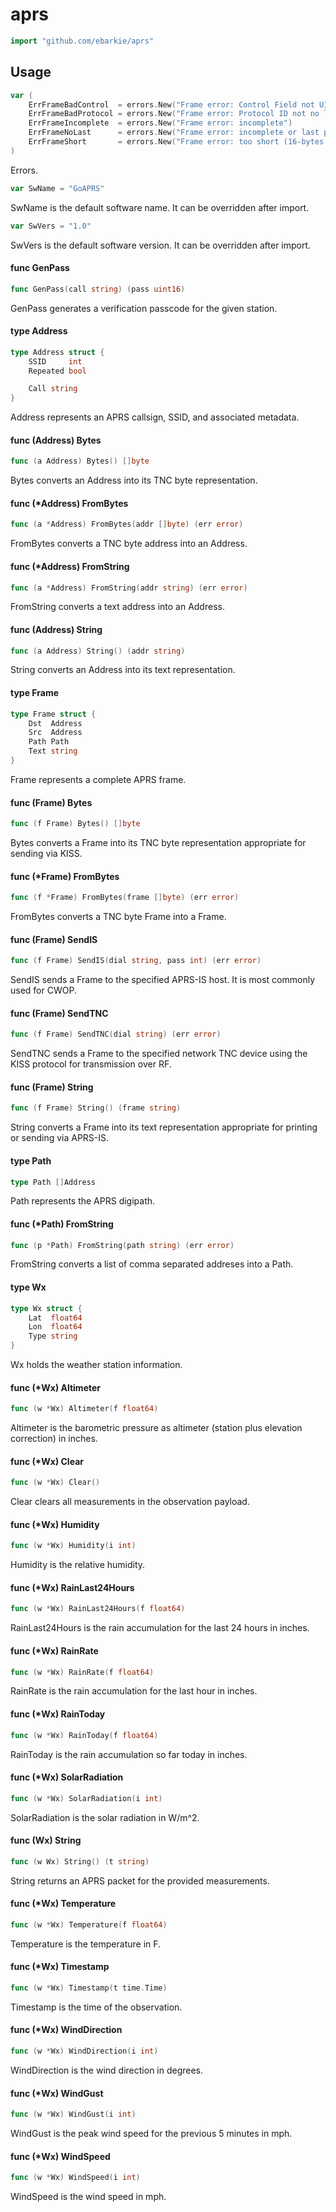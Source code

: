 # aprs

```go
import "github.com/ebarkie/aprs"
```

## Usage

```go
var (
	ErrFrameBadControl  = errors.New("Frame error: Control Field not UI-frame")
	ErrFrameBadProtocol = errors.New("Frame error: Protocol ID not no layer 3 protocol")
	ErrFrameIncomplete  = errors.New("Frame error: incomplete")
	ErrFrameNoLast      = errors.New("Frame error: incomplete or last path not set")
	ErrFrameShort       = errors.New("Frame error: too short (16-bytes minimum)")
)
```
Errors.

```go
var SwName = "GoAPRS"
```
SwName is the default software name. It can be overridden after import.

```go
var SwVers = "1.0"
```
SwVers is the default software version. It can be overridden after import.

#### func  GenPass

```go
func GenPass(call string) (pass uint16)
```
GenPass generates a verification passcode for the given station.

#### type Address

```go
type Address struct {
	SSID     int
	Repeated bool

	Call string
}
```

Address represents an APRS callsign, SSID, and associated metadata.

#### func (Address) Bytes

```go
func (a Address) Bytes() []byte
```
Bytes converts an Address into its TNC byte representation.

#### func (*Address) FromBytes

```go
func (a *Address) FromBytes(addr []byte) (err error)
```
FromBytes converts a TNC byte address into an Address.

#### func (*Address) FromString

```go
func (a *Address) FromString(addr string) (err error)
```
FromString converts a text address into an Address.

#### func (Address) String

```go
func (a Address) String() (addr string)
```
String converts an Address into its text representation.

#### type Frame

```go
type Frame struct {
	Dst  Address
	Src  Address
	Path Path
	Text string
}
```

Frame represents a complete APRS frame.

#### func (Frame) Bytes

```go
func (f Frame) Bytes() []byte
```
Bytes converts a Frame into its TNC byte representation appropriate for sending
via KISS.

#### func (*Frame) FromBytes

```go
func (f *Frame) FromBytes(frame []byte) (err error)
```
FromBytes converts a TNC byte Frame into a Frame.

#### func (Frame) SendIS

```go
func (f Frame) SendIS(dial string, pass int) (err error)
```
SendIS sends a Frame to the specified APRS-IS host. It is most commonly used for
CWOP.

#### func (Frame) SendTNC

```go
func (f Frame) SendTNC(dial string) (err error)
```
SendTNC sends a Frame to the specified network TNC device using the KISS
protocol for transmission over RF.

#### func (Frame) String

```go
func (f Frame) String() (frame string)
```
String converts a Frame into its text representation appropriate for printing or
sending via APRS-IS.

#### type Path

```go
type Path []Address
```

Path represents the APRS digipath.

#### func (*Path) FromString

```go
func (p *Path) FromString(path string) (err error)
```
FromString converts a list of comma separated addreses into a Path.

#### type Wx

```go
type Wx struct {
	Lat  float64
	Lon  float64
	Type string
}
```

Wx holds the weather station information.

#### func (*Wx) Altimeter

```go
func (w *Wx) Altimeter(f float64)
```
Altimeter is the barometric pressure as altimeter (station plus elevation
correction) in inches.

#### func (*Wx) Clear

```go
func (w *Wx) Clear()
```
Clear clears all measurements in the observation payload.

#### func (*Wx) Humidity

```go
func (w *Wx) Humidity(i int)
```
Humidity is the relative humidity.

#### func (*Wx) RainLast24Hours

```go
func (w *Wx) RainLast24Hours(f float64)
```
RainLast24Hours is the rain accumulation for the last 24 hours in inches.

#### func (*Wx) RainRate

```go
func (w *Wx) RainRate(f float64)
```
RainRate is the rain accumulation for the last hour in inches.

#### func (*Wx) RainToday

```go
func (w *Wx) RainToday(f float64)
```
RainToday is the rain accumulation so far today in inches.

#### func (*Wx) SolarRadiation

```go
func (w *Wx) SolarRadiation(i int)
```
SolarRadiation is the solar radiation in W/m^2.

#### func (Wx) String

```go
func (w Wx) String() (t string)
```
String returns an APRS packet for the provided measurements.

#### func (*Wx) Temperature

```go
func (w *Wx) Temperature(f float64)
```
Temperature is the temperature in F.

#### func (*Wx) Timestamp

```go
func (w *Wx) Timestamp(t time.Time)
```
Timestamp is the time of the observation.

#### func (*Wx) WindDirection

```go
func (w *Wx) WindDirection(i int)
```
WindDirection is the wind direction in degrees.

#### func (*Wx) WindGust

```go
func (w *Wx) WindGust(i int)
```
WindGust is the peak wind speed for the previous 5 minutes in mph.

#### func (*Wx) WindSpeed

```go
func (w *Wx) WindSpeed(i int)
```
WindSpeed is the wind speed in mph.
